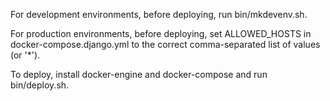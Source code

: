 For development environments, before deploying, run bin/mkdevenv.sh.

For production environments, before deploying, set ALLOWED_HOSTS in docker-compose.django.yml to the correct comma-separated list of values (or '*').

To deploy, install docker-engine and docker-compose and run bin/deploy.sh.
